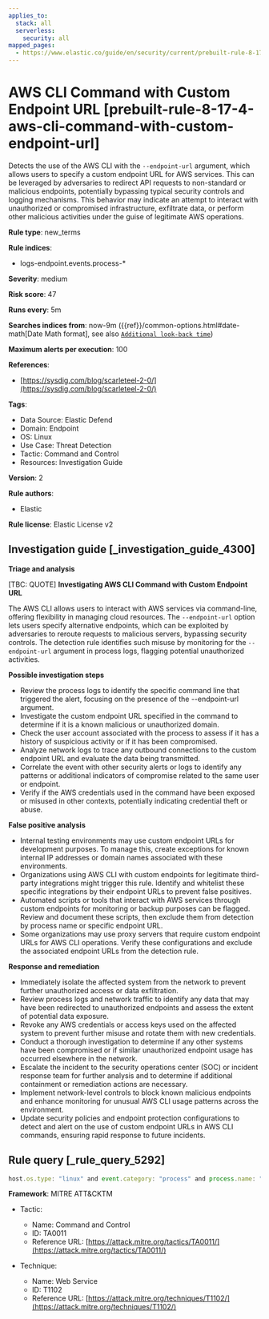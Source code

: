 ```yaml
---
applies_to:
  stack: all
  serverless:
    security: all
mapped_pages:
  - https://www.elastic.co/guide/en/security/current/prebuilt-rule-8-17-4-aws-cli-command-with-custom-endpoint-url.html
---
```


# AWS CLI Command with Custom Endpoint URL [prebuilt-rule-8-17-4-aws-cli-command-with-custom-endpoint-url]

Detects the use of the AWS CLI with the `--endpoint-url` argument, which allows users to specify a custom endpoint URL for AWS services. This can be leveraged by adversaries to redirect API requests to non-standard or malicious endpoints, potentially bypassing typical security controls and logging mechanisms. This behavior may indicate an attempt to interact with unauthorized or compromised infrastructure, exfiltrate data, or perform other malicious activities under the guise of legitimate AWS operations.

**Rule type**: new_terms

**Rule indices**:

* logs-endpoint.events.process-*

**Severity**: medium

**Risk score**: 47

**Runs every**: 5m

**Searches indices from**: now-9m ({{ref}}/common-options.html#date-math[Date Math format], see also [`Additional look-back time`](docs-content://solutions/security/detect-and-alert/create-detection-rule.md#rule-schedule))

**Maximum alerts per execution**: 100

**References**:

* [https://sysdig.com/blog/scarleteel-2-0/](https://sysdig.com/blog/scarleteel-2-0/)

**Tags**:

* Data Source: Elastic Defend
* Domain: Endpoint
* OS: Linux
* Use Case: Threat Detection
* Tactic: Command and Control
* Resources: Investigation Guide

**Version**: 2

**Rule authors**:

* Elastic

**Rule license**: Elastic License v2

## Investigation guide [_investigation_guide_4300]

**Triage and analysis**

[TBC: QUOTE]
**Investigating AWS CLI Command with Custom Endpoint URL**

The AWS CLI allows users to interact with AWS services via command-line, offering flexibility in managing cloud resources. The `--endpoint-url` option lets users specify alternative endpoints, which can be exploited by adversaries to reroute requests to malicious servers, bypassing security controls. The detection rule identifies such misuse by monitoring for the `--endpoint-url` argument in process logs, flagging potential unauthorized activities.

**Possible investigation steps**

* Review the process logs to identify the specific command line that triggered the alert, focusing on the presence of the --endpoint-url argument.
* Investigate the custom endpoint URL specified in the command to determine if it is a known malicious or unauthorized domain.
* Check the user account associated with the process to assess if it has a history of suspicious activity or if it has been compromised.
* Analyze network logs to trace any outbound connections to the custom endpoint URL and evaluate the data being transmitted.
* Correlate the event with other security alerts or logs to identify any patterns or additional indicators of compromise related to the same user or endpoint.
* Verify if the AWS credentials used in the command have been exposed or misused in other contexts, potentially indicating credential theft or abuse.

**False positive analysis**

* Internal testing environments may use custom endpoint URLs for development purposes. To manage this, create exceptions for known internal IP addresses or domain names associated with these environments.
* Organizations using AWS CLI with custom endpoints for legitimate third-party integrations might trigger this rule. Identify and whitelist these specific integrations by their endpoint URLs to prevent false positives.
* Automated scripts or tools that interact with AWS services through custom endpoints for monitoring or backup purposes can be flagged. Review and document these scripts, then exclude them from detection by process name or specific endpoint URL.
* Some organizations may use proxy servers that require custom endpoint URLs for AWS CLI operations. Verify these configurations and exclude the associated endpoint URLs from the detection rule.

**Response and remediation**

* Immediately isolate the affected system from the network to prevent further unauthorized access or data exfiltration.
* Review process logs and network traffic to identify any data that may have been redirected to unauthorized endpoints and assess the extent of potential data exposure.
* Revoke any AWS credentials or access keys used on the affected system to prevent further misuse and rotate them with new credentials.
* Conduct a thorough investigation to determine if any other systems have been compromised or if similar unauthorized endpoint usage has occurred elsewhere in the network.
* Escalate the incident to the security operations center (SOC) or incident response team for further analysis and to determine if additional containment or remediation actions are necessary.
* Implement network-level controls to block known malicious endpoints and enhance monitoring for unusual AWS CLI usage patterns across the environment.
* Update security policies and endpoint protection configurations to detect and alert on the use of custom endpoint URLs in AWS CLI commands, ensuring rapid response to future incidents.


## Rule query [_rule_query_5292]

```js
host.os.type: "linux" and event.category: "process" and process.name: "aws" and process.args:  "--endpoint-url"
```

**Framework**: MITRE ATT&CKTM

* Tactic:

    * Name: Command and Control
    * ID: TA0011
    * Reference URL: [https://attack.mitre.org/tactics/TA0011/](https://attack.mitre.org/tactics/TA0011/)

* Technique:

    * Name: Web Service
    * ID: T1102
    * Reference URL: [https://attack.mitre.org/techniques/T1102/](https://attack.mitre.org/techniques/T1102/)



